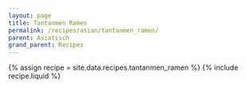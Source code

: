 ```yaml
---
layout: page
title: Tantanmen Ramen
permalink: /recipes/asian/tantanmen_ramen/
parent: Asiatisch
grand_parent: Recipes
---
```

{% assign recipe = site.data.recipes.tantanmen_ramen %}
{% include recipe.liquid %}
